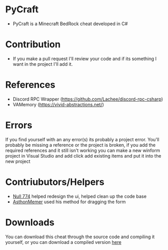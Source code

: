 # PyCraft
* PyCraft is a Minecraft BedRock cheat developed in C#

# Contribution
* If you make a pull request I'll review your code and if its something I want in the project I'll add it.

# References
* Discord RPC Wrapper (https://github.com/Lachee/discord-rpc-csharp)
* VAMemory (https://vivid-abstractions.net/)
# Errors
If you find yourself with an any error(s) its probably a project error. You'll probably be missing a reference or the project is broken, if you add the required references and it still isn't working you can make a new winform project in Visual Studio and add click add existing items and put it into the new project
# Contriubutors/Helpers
* [Null 774](https://github.com/null774) helped redesign the ui, helped clean up the code base
* [AsthonMemer](https://github.com/AshtonMemer) used his method for dragging the form
# Downloads
You can download this cheat through the source code and compiling it yourself, or you can download a compiled version [here](https://www.youtube.com/watch?v=BjDebmqFRuc&ab_channel=MrMeme)
